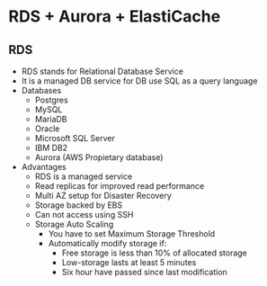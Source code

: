 # RDS + Aurora + ElastiCache

## RDS

* RDS stands for Relational Database Service
* It is a managed DB service for DB use SQL as a query language
* Databases
    * Postgres
    * MySQL
    * MariaDB
    * Oracle
    * Microsoft SQL Server
    * IBM DB2
    * Aurora (AWS Propietary database)
* Advantages
    * RDS is a managed service
    * Read replicas for improved read performance
    * Multi AZ setup for Disaster Recovery
    * Storage backed by EBS
    * Can not access using SSH
    * Storage Auto Scaling
        * You have to set Maximum Storage Threshold
        * Automatically modify storage if:
            * Free storage is less than 10% of allocated storage
            * Low-storage lasts at least 5 minutes
            * Six hour have passed since last modification
